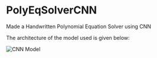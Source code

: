 # PolyEqSolverCNN
Made a Handwritten Polynomial Equation Solver using CNN

The architecture of the model used is given below: 

![CNN Model](http://url/to/img.png)


